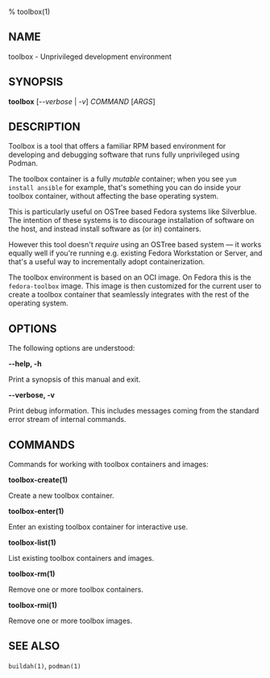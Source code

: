 % toolbox(1)

## NAME
toolbox - Unprivileged development environment

## SYNOPSIS
**toolbox** [*--verbose* | *-v*] *COMMAND* [*ARGS*]

## DESCRIPTION

Toolbox is a tool that offers a familiar RPM based environment for developing
and debugging software that runs fully unprivileged using Podman.

The toolbox container is a fully *mutable* container; when you see
`yum install ansible` for example, that's something you can do inside your
toolbox container, without affecting the base operating system.

This is particularly useful on OSTree based Fedora systems like Silverblue.
The intention of these systems is to discourage installation of software on
the host, and instead install software as (or in) containers.

However this tool doesn't *require* using an OSTree based system — it works
equally well if you're running e.g. existing Fedora Workstation or Server, and
that's a useful way to incrementally adopt containerization.

The toolbox environment is based on an OCI image. On Fedora this is the
`fedora-toolbox` image. This image is then customized for the current user to
create a toolbox container that seamlessly integrates with the rest of the
operating system.

## OPTIONS ##

The following options are understood:

**--help, -h**

Print a synopsis of this manual and exit.

**--verbose, -v**

Print debug information. This includes messages coming from the standard error
stream of internal commands.

## COMMANDS

Commands for working with toolbox containers and images:

**toolbox-create(1)**

Create a new toolbox container.

**toolbox-enter(1)**

Enter an existing toolbox container for interactive use.

**toolbox-list(1)**

List existing toolbox containers and images.

**toolbox-rm(1)**

Remove one or more toolbox containers.

**toolbox-rmi(1)**

Remove one or more toolbox images.

## SEE ALSO

`buildah(1)`, `podman(1)`
